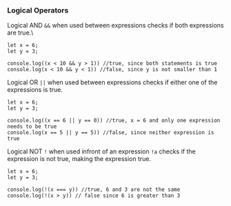 ### Logical Operators

Logical AND `&&` when used between expressions checks if both expressions are true.\
```
let x = 6; 
let y = 3;

console.log((x < 10 && y > 1)) //true, since both statements is true
console.log(x < 10 && y < 1)) //false, since y is not smaller than 1
```
  
Logical OR `||` when used between expressions checks if either one of the expressions is true.
```
let x = 6; 
let y = 3;

console.log((x == 6 || y == 0)) //true, x = 6 and only one expression needs to be true
console.log(x == 5 || y == 5)) //false, since neither expression is true
```

Logical NOT `!` when used infront of an expression `!a` checks if the expression is not true, making the expression true.
  ```
  let x = 6;
  let y = 3;
  
  console.log(!(x === y)) //true, 6 and 3 are not the same
  console.log(!(x > y)) // false since 6 is greater than 3
```

